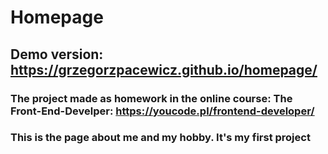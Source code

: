 # Homepage
## Demo version: https://grzegorzpacewicz.github.io/homepage/
### The project made as homework in the online course: The Front-End-Develper: https://youcode.pl/frontend-developer/ 
### This is the page about me and my hobby. It's my first project
